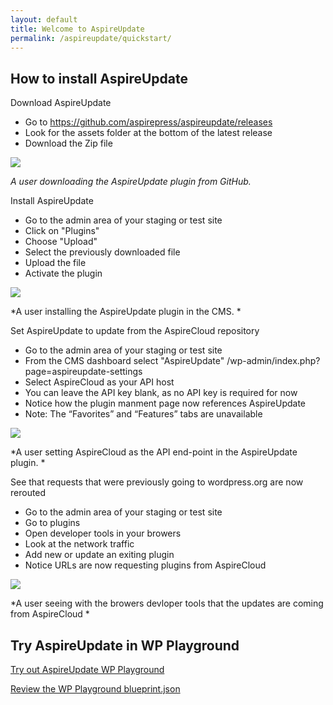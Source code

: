 ```yaml
---
layout: default
title: Welcome to AspireUpdate
permalink: /aspireupdate/quickstart/
---
```



## How to install AspireUpdate

Download AspireUpdate

- Go to https://github.com/aspirepress/aspireupdate/releases 
- Look for the assets folder at the bottom of the latest release
- Download the Zip file

![](https://www.dummyimage.com/600x400/000/fff)

*A user downloading the AspireUpdate plugin from GitHub.*

Install AspireUpdate 

- Go to the admin area of your staging or test site
- Click on "Plugins"
- Choose "Upload"
- Select the previously downloaded file
- Upload the file
- Activate the plugin

![](https://www.dummyimage.com/600x400/000/fff)

*A user installing the AspireUpdate plugin in the CMS. *

Set AspireUpdate to update from the AspireCloud repository

- Go to the admin area of your staging or test site
- From the CMS dashboard select "AspireUpdate" /wp-admin/index.php?page=aspireupdate-settings
- Select AspireCloud as your API host
- You can leave the API key blank, as no API key is required for now
- Notice how the plugin manment page now references AspireUpdate
- Note: The “Favorites” and “Features” tabs are unavailable 

![](https://www.dummyimage.com/600x400/000/fff)

*A user setting AspireCloud as the API end-point in the AspireUpdate plugin. *

See that requests that were previously going to wordpress.org are now rerouted

- Go to the admin area of your staging or test site
- Go to plugins
- Open developer tools in your browers
- Look at the network traffic
- Add new or update an exiting plugin 
- Notice URLs are now requesting plugins from AspireCloud

![](https://www.dummyimage.com/600x400/000/fff)

*A user seeing with the browers devloper tools that the updates are coming from AspireCloud *


## Try AspireUpdate in WP Playground

[Try out AspireUpdate WP Playground](https://playground.wordpress.net/?blueprint-url=https://raw.githubusercontent.com/aspirepress/aspireupdate/refs/heads/playground-ready/assets/playground/blueprint.json)

[Review the WP Playground blueprint.json](https://github.com/aspirepress/aspireupdate/blob/playground-ready/assets/playground/blueprint.json)




